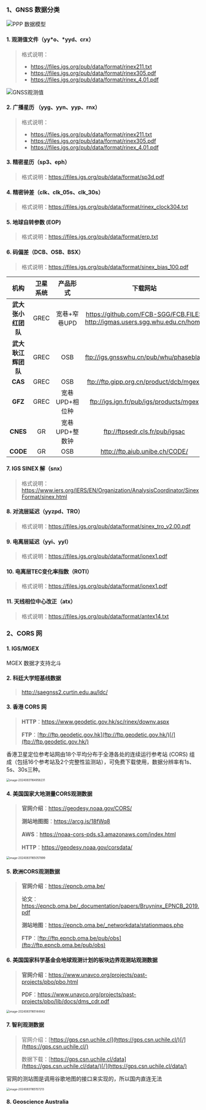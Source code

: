 ### 1、GNSS 数据分类

![PPP 数据模型](https://pic-bed-1316053657.cos.ap-nanjing.myqcloud.com/img/PPP%2520%25E6%2595%25B0%25E6%258D%25AE%25E6%25A8%25A1%25E5%259E%258B.png)



#### 1. 观测值文件（yy*o、*yyd、crx）

> 格式说明：
>
> * https://files.igs.org/pub/data/format/rinex211.txt
> * https://files.igs.org/pub/data/format/rinex305.pdf
> * https://files.igs.org/pub/data/format/rinex_4.01.pdf

![GNSS观测值](https://pic-bed-1316053657.cos.ap-nanjing.myqcloud.com/img/GNSS%25E8%25A7%2582%25E6%25B5%258B%25E5%2580%25BC.png)







#### 2. 广播星历 （yyg、yyn、yyp、rnx）

> 格式说明：
>
> * https://files.igs.org/pub/data/format/rinex211.txt
> * https://files.igs.org/pub/data/format/rinex305.pdf
> * https://files.igs.org/pub/data/format/rinex_4.01.pdf





#### 3. 精密星历（sp3、eph）

> 格式说明：https://files.igs.org/pub/data/format/sp3d.pdf





#### 4. 精密钟差（clk、clk_05s、clk_30s）

> 格式说明：https://files.igs.org/pub/data/format/rinex_clock304.txt





#### 5. 地球自转参数 (EOP)

>  格式说明：https://files.igs.org/pub/data/format/erp.txt



#### 6. 码偏差（DCB、OSB、BSX）

> 格式说明：https://files.igs.org/pub/data/format/sinex_bias_100.pdf



|        机构        | 卫星系统 |    产品形式    |                           下载网站                           |
| :----------------: | :------: | :------------: | :----------------------------------------------------------: |
| **武大张小红团队** |   GREC   |  宽巷+窄巷UPD  | https://github.com/FCB-SGG/FCB.FILES<br/>http://igmas.users.sgg.whu.edu.cn/home |
| **武大耿江辉团队** |   GREC   |      OSB       |            ftp://igs.gnsswhu.cn/pub/whu/phaseblas            |
|      **CAS**       |   GREC   |      OSB       |           ftp://ftp.gipp.org.cn/product/dcb/mgex/            |
|      **GFZ**       |   GREC   | 宽巷UPD+相位种 |            ftp://igs.ign.fr/pub/igs/products/mgex            |
|      **CNES**      |    GR    | 宽巷UPD+整数钟 |                ftp://ftpsedr.cls.fr/pub/igsac                |
|      **CODE**      |    GR    |      OSB       |                http://ftp.aiub.unibe.ch/CODE/                |





#### 7. IGS SINEX 解（snx）

> 格式说明：https://www.iers.org/IERS/EN/Organization/AnalysisCoordinator/SinexFormat/sinex.html





#### 8. 对流层延迟（yyzpd、TRO）

> 格式说明：https://files.igs.org/pub/data/format/sinex_tro_v2.00.pdf





#### 9. 电离层延迟（yyi、yyI）

> 格式说明：https://files.igs.org/pub/data/format/ionex1.pdf





#### 10. 电离层TEC变化率指数（ROTI）

> 格式说明：https://files.igs.org/pub/data/format/ionex1.pdf





#### 11. 天线相位中心改正（atx）

> 格式说明：https://files.igs.org/pub/data/format/antex14.txt



### 2、CORS 网

#### 1. IGS/MGEX



MGEX 数据才支持北斗



#### 2. 科廷大学短基线数据

> http://saegnss2.curtin.edu.au/ldc/ 





#### 3. 香港 CORS 网

> **HTTP**：https://www.geodetic.gov.hk/sc/rinex/downv.aspx
>
> **FTP**：[ftp://ftp.geodetic.gov.hk](ftp://ftp.geodetic.gov.hk/)[/](ftp://ftp.geodetic.gov.hk/)

香港卫星定位参考站网由18个平均分布于全港各处的连续运行参考站 (CORS) 组成（包括16个参考站及2个完整性监测站），可免费下载使用，数据分辨率有1s、5s、30s三种。

<img src="https://pic-bed-1316053657.cos.ap-nanjing.myqcloud.com/img/image-20240831164958231.png" alt="image-20240831164958231" style="zoom:50%;" />

#### 4.  美国国家大地测量CORS观测数据

> **官网介绍**：https://geodesy.noaa.gov/CORS/
>
> **测站地图图**：https://arcg.is/18fWq8
>
> **AWS**：https://noaa-cors-pds.s3.amazonaws.com/index.html
>
> **HTTP**：https://geodesy.noaa.gov/corsdata/

<img src="https://pic-bed-1316053657.cos.ap-nanjing.myqcloud.com/img/image-20240831165057899.png" alt="image-20240831165057899" style="zoom:50%;" />





#### 5. 欧洲CORS观测数据

> **官网介绍**：https://epncb.oma.be/ 
>
> **论文**：https://epncb.oma.be/_documentation/papers/Bruyninx_EPNCB_2019.pdf
>
> **测站地图**：https://epncb.oma.be/_networkdata/stationmaps.php
>
> **FTP**：[ftp://ftp.epncb.oma.be/pub/obs](ftp://ftp.epncb.oma.be/pub/obs) 





#### 6. 美国国家科学基金会地球观测计划的板块边界观测站观测数据

> **官网介绍**：https://www.unavco.org/projects/past-projects/pbo/pbo.html 
>
> **PDF**：https://www.unavco.org/projects/past-projects/pbo/lib/docs/dms_cdr.pdf 

<img src="https://pic-bed-1316053657.cos.ap-nanjing.myqcloud.com/img/image-20240831165144842.png" alt="image-20240831165144842" style="zoom:50%;" />





#### 7. 智利观测数据

> 官网介绍：[https://gps.csn.uchile.cl](https://gps.csn.uchile.cl/)[/](https://gps.csn.uchile.cl/) 
>
> 数据下载：[https://gps.csn.uchile.cl/data](https://gps.csn.uchile.cl/data/)[/](https://gps.csn.uchile.cl/data/) 

官网的测站图是调用谷歌地图的接口来实现的，所以国内直连无法

<img src="https://pic-bed-1316053657.cos.ap-nanjing.myqcloud.com/img/image-20240831165157213.png" alt="image-20240831165157213" style="zoom: 50%;" />



#### 8. Geoscience Australia